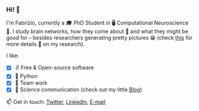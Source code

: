 ### Hi! 👋

I'm Fabrizio, currently a 🎓 PhD Student in 🖥️ Computational Neuroscience 🧠.
I study brain networks, how they come about 🔭 and what they might be good for – besides researchers generating pretty pictures 😁 (check [this](https://fabridamicelli.github.io/blog/research/) for more details 🧐 on my research).

I like:
  - [x] :v: Free & Open-source software 
  - [x] 🐍 Python 
  - [x] 👫 Team work 
  - [x] 📝 Science communication (check out my little [Blog](https://fabridamicelli.github.io/blog/))

📫 Get in touch: [Twitter](https://twitter.com/fabridamicelli), [LinkedIn](https://www.linkedin.com/in/fabridamicelli), [E-mail](mailto:fabridamicelli@gmail.com)

<!--
**fabridamicelli/fabridamicelli** is a ✨ _special_ ✨ repository because its `README.md` (this file) appears on your GitHub profile.

Here are some ideas to get you started:

-  I’m currently working on ...
- 🌱 I’m currently learning ...
- 👯 I’m looking to collaborate on ...
- 🤔 I’m looking for help with ...
- 💬 Ask me about ...
- 📫 How to reach me: ...
- 😄 Pronouns: ...
- ⚡ Fun fact: ...
-->
